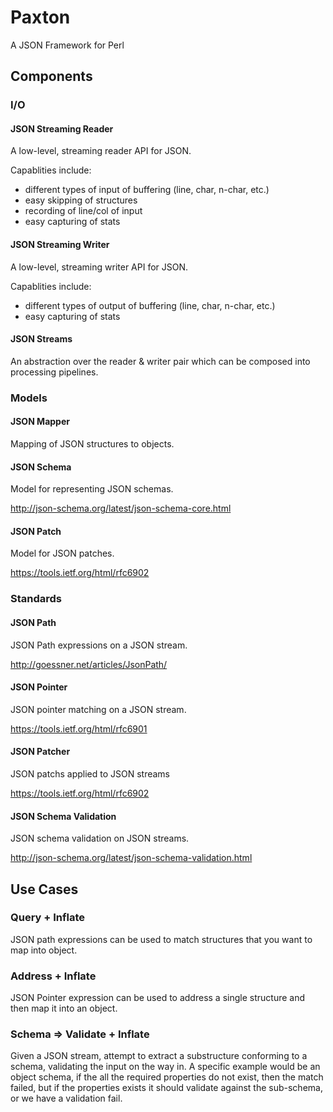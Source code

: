 # Paxton

A JSON Framework for Perl

## Components

### I/O

#### JSON Streaming Reader

A low-level, streaming reader API for JSON.

Capablities include:

- different types of input of buffering (line, char, n-char, etc.)
- easy skipping of structures
- recording of line/col of input
- easy capturing of stats

#### JSON Streaming Writer

A low-level, streaming writer API for JSON.

Capablities include:

- different types of output of buffering (line, char, n-char, etc.)
- easy capturing of stats

#### JSON Streams

An abstraction over the reader & writer pair which can be composed
into processing pipelines.

### Models

#### JSON Mapper

Mapping of JSON structures to objects.

#### JSON Schema

Model for representing JSON schemas.

http://json-schema.org/latest/json-schema-core.html

#### JSON Patch

Model for JSON patches.

https://tools.ietf.org/html/rfc6902

### Standards

#### JSON Path

JSON Path expressions on a JSON stream.

http://goessner.net/articles/JsonPath/

#### JSON Pointer

JSON pointer matching on a JSON stream.

https://tools.ietf.org/html/rfc6901

#### JSON Patcher

JSON patchs applied to JSON streams

https://tools.ietf.org/html/rfc6902

#### JSON Schema Validation

JSON schema validation on JSON streams.

http://json-schema.org/latest/json-schema-validation.html

## Use Cases

### Query + Inflate

JSON path expressions can be used to match structures
that you want to map into object.

### Address + Inflate

JSON Pointer expression can be used to address a single
structure and then map it into an object.

### Schema => Validate + Inflate

Given a JSON stream, attempt to extract a
substructure conforming to a schema, validating the
input on the way in. A specific example would be an
object schema, if the all the required properties
do not exist, then the match failed, but if the
properties exists it should validate against the
sub-schema, or we have a validation fail.





